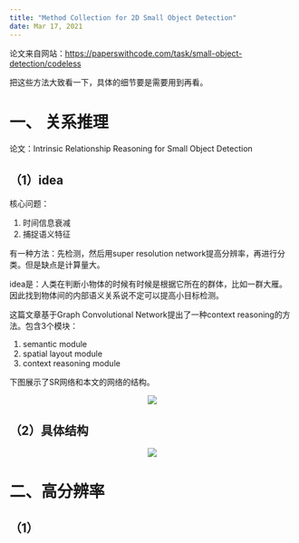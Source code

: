 ```yaml
---
title: "Method Collection for 2D Small Object Detection"
date: Mar 17, 2021
---
```

论文来自网站：https://paperswithcode.com/task/small-object-detection/codeless

把这些方法大致看一下，具体的细节要是需要用到再看。

# 一、 关系推理
论文：Intrinsic Relationship Reasoning for Small Object Detection

## （1）idea
核心问题：
1. 时间信息衰减
2. 捕捉语义特征

有一种方法：先检测，然后用super resolution network提高分辨率，再进行分类。但是缺点是计算量大。

idea是：人类在判断小物体的时候有时候是根据它所在的群体，比如一群大雁。因此找到物体间的内部语义关系说不定可以提高小目标检测。

这篇文章基于Graph Convolutional Network提出了一种context reasoning的方法。包含3个模块：
1. semantic module
2. spatial layout module
3. context reasoning module

下图展示了SR网络和本文的网络的结构。
<center>
<img src="../imgs/reasoning.png">
</center>

## （2）具体结构

<center>
<img src="../imgs/reasoning2.png">
</center>

# 二、高分辨率

## （1）